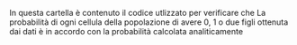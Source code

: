 In questa cartella è contenuto il codice utlizzato per verificare che La probabilità di ogni cellula della popolazione di avere
0, 1 o due figli ottenuta dai dati è in accordo con la probabilità calcolata analiticamente
